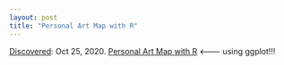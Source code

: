 ```yaml
---
layout: post
title: "Personal Art Map with R"
---
```

[Discovered](http://rolandtanglao.com/2020/07/29/p1-blogthis-checkvist-list-links-to-blog/): Oct 25, 2020. [Personal Art Map with R](http://estebanmoro.org/post/2020-10-19-personal-art-map-with-r/) <--- using ggplot!!!

